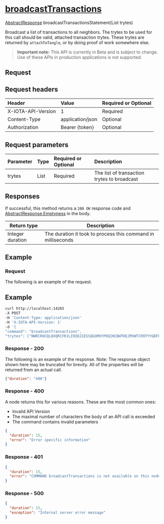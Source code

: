 
# [broadcastTransactions](https://github.com/iotaledger/iri/blob/master/src/main/java/com/iota/iri/service/API.java#L1331)
 [AbstractResponse](https://github.com/iotaledger/iri/blob/master/src/main/java/com/iota/iri/service/dto/AbstractResponse.java) broadcastTransactionsStatement(List<String> trytes)

Broadcast a list of transactions to all neighbors.  The trytes to be used for this call should be valid, attached transaction trytes.  These trytes are returned by `attachToTangle`, or by doing proof of work somewhere else.

> **Important note:** This API is currently in Beta and is subject to change. Use of these APIs in production applications is not supported.

## Request

## Request headers

| Header       | Value | Required or Optional |
|:---------------|:--------|:--------|
| X-IOTA-API-Version | 1 | Required |
| Content-Type | application/json | Optional |
| Authorization  | Bearer {token} | Optional  |

## Request parameters
| Parameter       | Type | Required or Optional | Description |
|:---------------|:--------|:--------| :--------|
| trytes | List<String> | Required | The list of transaction trytes to broadcast |

## Responses

If successful, this method returns a `200 OK` response code and [AbstractResponse.Emptyness](https://github.com/iotaledger/iri/blob/master/src/main/java/com/iota/iri/service/dto/AbstractResponse/Emptyness.java) in the body.

| Return type | Description |
|--|--|
| Integer duration | The duration it took to process this command in milliseconds |

## Example  

### Request

The following is an example of the request.

 ## Example
 
 ```bash
 curl http://localhost:14265 
-X POST 
-H 'Content-Type: application/json' 
-H 'X-IOTA-API-Version: 1' 
-d '{ 
"command": "broadcastTransactions", 
"trytes": ["NWRCRHCQLQXQRCFRJLI9IDJIESSQGOMXYPOQINCBWTHEJMVWTCR9TYYGBFPKYJBBKSB9JTOGSKJLLQROYQKSU9CHEXAISLRKNYDCEDLUYSGRROMYPTZVSMIKPFFJCNFDQZHITVARJZUFLSODDVXHJUY9DNYLZUYVEW", "FODAPHLSAVGTZKWPUNMKZLURHCRVOE9GELLKHYDKMPRXIGSHKNBBMUJANGDZXPSDTCLYYBAQ9EOQRAKTZYRFQJRTULFYGYRXCYPXPXJY9HTTZXEWM9EDKZCBNTTEQCAJJCKWD9FBZCYGRHGRQRYJVGELNNKDHPGYKM"]}'
 ```

### Response - 200

The following is an example of the response. Note: The response object shown here may be truncated for brevity. All of the properties will be returned from an actual call.

```json
{"duration": "496"}
```

### Response - 400

A node returns this for various reasons. These are the most common ones:
* Invalid API Version
* The maximal number of characters the body of an API call is exceeded
* The command contains invalid parameters

```json
{
  "duration": 15,
  "error": "Error specific information"
}
```

### Response - 401

```json
{
  "duration": 15,
  "error": "COMMAND broadcastTransactions is not available on this node"
}
```

### Response - 500

```json
{
  "duration": 15,
  "exception": "Internal server error message"
}
```
